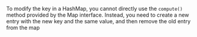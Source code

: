 To modify the key in a HashMap, you cannot directly use the `compute()` method provided by the Map interface. Instead, you need to create a new entry with the new key and the same value, and then remove the old entry from the map